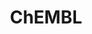 ---
bigquery: https://console.cloud.google.com/bigquery?p=patents-public-data&d=ebi_chembl&page=dataset
citation: '"The ChEMBL database in 2017." Anna Gaulton, Anne Hersey, Michał Nowotka,
  A Patrícia Bento, Jon Chambers, David Mendez, Prudence Mutowo, Francis Atkinson,
  Louisa J Bellis, Elena Cibrián-Uhalte, Mark Davies, Nathan Dedman, Anneli Karlsson,
  María Paula Magariños, John P Overington, George Papadatos, Ines Smit, Andrew R
  Leach Nucleic acids Research (2017) 45 (Database Issue), D945-D954'
contributors: European Bioinformatics Institute
cost: None
description: ChEMBL Data is a manually curated database of small molecules used in
  drug discovery, including information about existing patented drugs.
documentation: 'schema: https://www.ebi.ac.uk/chembl/db_schema


  '
last_edit: 04/11/2022, 11:00:58
location: https://console.cloud.google.com/marketplace/product/google_patents_public_datasets/chembl
maintained_by: EMBL-EBI, an outstation of European Molecular Biology Laboratory
related_publications: '

  ChEMBL: towards direct deposition of bioassay data.


  Mendez D, Gaulton A, Bento AP, Chambers J, De Veij M, Félix E, Magariños MP, Mosquera
  JF, Mutowo P, Nowotka M, Gordillo-Marañón M, Hunter F, Junco L, Mugumbate G, Rodriguez-Lopez
  M, Atkinson F, Bosc N, Radoux CJ, Segura-Cabrera A, Hersey A, Leach AR.


  — Nucleic Acids Res. 2019; 47(D1):D930-D940. doi: 10.1093/nar/gky1075

  '
schema_fields:
- standard_text_value
- l5
- parent_molregno
- last_active
- hbd_lipinski
- mc_target_name
- warning_description
- authors
- met_comment
- label
- annotation
- approval_date
- level4_description
- molsyn_id
- stem
- pathway_key
- mechanism_comment
- source
- comp_go_id
- publication_number
- level3_description
- alogp
- metref_id
- targcomp_id
- domain_description
- relationship
- strength
- level5
- src_description
- l2
- acd_logp
- drug_record_id
- activity_comment
- mw_monoisotopic
- topical
- first_page
- synonyms
- canonical_smiles
- log_id
- pathway_id
- entity_type
- updated_by
- published_units
- assay_cell_type
- ro3_pass
- dosed_ingredient
- curation_comment
- entity_id
- le
- acd_most_apka
- cx_most_bpka
- target_type
- pubmed_id
- substrate_record_id
- mol_irac_id
- innovator_company
- max_phase_for_ind
- cx_logd
- bao_format
- ass_cls_map_id
- target_mapping
- res_stem_id
- path
- parameter_value
- type
- submission_date
- assay_test_type
- max_phase
- psa
- ad_type
- hba
- patent_no
- action_type
- assay_desc
- tax_id
- mc_organism
- nda_type
- usan_year
- caloha_id
- smarts
- as_id
- assay_param_id
- doc_type
- frac_code
- compsyn_id
- start_position
- issue
- binding_site_comment
- std_act_id
- oral
- stat
- availability_type
- assay_strain
- sitecomp_id
- uberon_id
- confidence_score
- route
- formulation_id
- src_assay_id
- delist_flag
- ref_url
- warning_class
- mc_tax_id
- ap_id
- end_position
- rgid
- chirality
- chebi_par_id
- value
- black_box_warning
- cell_source_tissue
- src_compound_id
- isoform
- level2_description
- num_lipinski_ro5_violations
- cell_id
- domain_name
- disease_efficacy
- db_version
- active_ingredient
- db_source
- mesh_heading
- indication_class
- withdrawn_year
- drug_substance_flag
- protclasssyn_id
- pref_name
- relationship_type
- cell_source_organism
- met_id
- product_id
- biocomp_id
- usan_stem
- hrac_code
- standard_upper_value
- assay_tax_id
- withdrawn_reason
- company
- sequence_md5sum
- l7
- mutation
- site_residues
- domain_type
- doc_id
- efo_term
- syn_type
- activity_count
- go_id
- lle
- natural_product
- polymer_flag
- patent_use_code
- species_group_flag
- molregno
- ddd_id
- status
- ddd_admr
- target_desc
- usan_stem_definition
- full_mwt
- cpd_str_alert_id
- text_value
- class_level
- standard_value
- site_name
- definition
- upper_value
- name
- atc_code
- mesh_id
- stem_class
- l8
- cellosaurus_id
- assay_subcellular_fraction
- pchembl_value
- confidence
- efo_id
- assay_class_id
- l6
- mechanism_of_action
- source_domain_id
- job_id
- data_validity_comment
- compound_name
- tbl
- usan_substem
- irac_class_id
- ddd_units
- cell_description
- description
- priority
- toid
- component_synonym
- relation
- assay_tissue
- standard_units
- acd_most_bpka
- set_name
- uo_units
- comments
- first_in_class
- assay_id
- prediction_method
- protein_class_id
- standard_inchi_key
- subgroup
- assay_organism
- who_extra
- patent_id
- units
- selectivity_comment
- version
- ridx
- predbind_id
- research_stem
- component_type
- aromatic_rings
- component_id
- warning_year
- aidx
- ddd_comment
- previous_company
- abstract
- co_stem_id
- molecule_type
- class_type
- standard_inchi
- chembl_id
- activity_id
- first_approval
- country
- variant_id
- protein_class_desc
- frac_class_id
- last_page
- withdrawn_country
- standard_flag
- withdrawn_class
- num_alerts
- src_id
- updated_on
- enzyme_tid
- volume
- ddd_value
- src_short_name
- related_tid
- cx_most_apka
- downgraded
- alert_name
- level2
- title
- warning_type
- irac_code
- cx_logp
- molfile
- aspect
- met_conversion
- prodrug
- normal_range_max
- accession
- therapeutic_flag
- ref_id
- assay_category
- result_flag
- molecular_mechanism
- trade_name
- level4
- mol_frac_id
- published_relation
- full_molformula
- cell_source_tax_id
- alert_set_id
- warnref_id
- standard_type
- cell_name
- idx
- published_value
- cell_ontology_id
- protein_class_synonym
- bto_id
- active_molregno
- curated_by
- standard_relation
- level1_description
- inorganic_flag
- level1
- cl_lincs_id
- parenteral
- smid
- record_id
- enzyme_name
- num_ro5_violations
- parent_go_id
- helm_notation
- short_name
- warning_id
- major_class
- mc_target_type
- tissue_id
- who_name
- year
- mc_target_accession
- hrac_class_id
- mec_id
- normal_range_min
- domain_id
- drugind_id
- patent_expire_date
- tid
- applicant_full_name
- dosage_form
- cidx
- assay_type
- creation_date
- parent_id
- l1
- organism
- parent_type
- l3
- l4
- hbd
- acd_logd
- compound_key
- mol_atc_id
- potential_duplicate
- targrel_id
- compd_id
- ingredient
- parameter_type
- orig_description
- actsm_id
- sequence
- metabolite_record_id
- published_type
- usan_stem_id
- hba_lipinski
- level3
- qudt_units
- direct_interaction
- bao_endpoint
- bei
- clo_id
- rtb
- oc_id
- site_id
- alert_id
- doi
- comp_class_id
- withdrawn_flag
- prod_pat_id
- bao_id
- indref_id
- ref_type
- mol_hrac_id
- tid_fixed
- journal
- mw_freebase
- qed_weighted
- relationship_desc
- sei
- mecref_id
- warning_country
- assay_source
- structure_type
- molecular_species
- homologue
- drug_product_flag
- heavy_atoms
shortname: chembl
tags:
- biotechnology
- health
- chemical
- bioinformatics
- medical
terms_of_use: CC BY-SA 3.0
title: ChEMBL
uuid: e232a192-965c-4ec9-904c-155b6dfe56c5
---